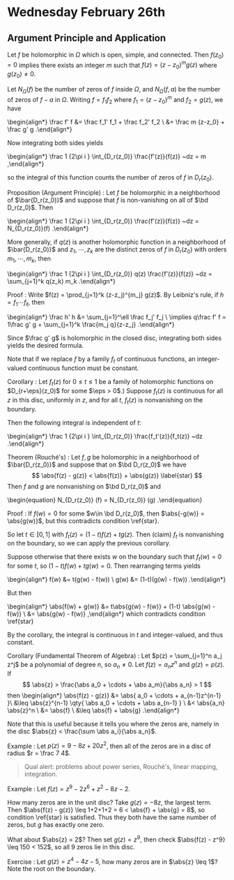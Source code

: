 # Wednesday February 26th

## Argument Principle and Application

Let $f$ be holomorphic in $\Omega$ which is open, simple, and connected.
Then $f(z_0) = 0$ implies there exists an integer $m$ such that $f(z) = (z-z_0)^m g(z)$ where $g(z_0) \neq 0$.

Let $N_\Omega(f)$ be the number of zeros of $f$ inside $\Omega$, and $N_\Omega(f, a)$ be the number of zeros of $f-a$ in $\Omega$.
Writing $f = f_1 f_2$ where $f_1 = (z-z_0)^m$ and $f_2 = g(z)$, we have

\begin{align*}
\frac f' f 
&= \frac f_1' f_1 + \frac f_2' f_2 \\
&= \frac m {z-z_0} + \frac g' g
.\end{align*}

Now integrating both sides yields

\begin{align*}
\frac 1 {2\pi i } \int_{D_r(z_0)} \frac{f'(z)}{f(z)} ~dz = m 
,\end{align*}

so the integral of this function counts the number of zeros of $f$ in $D_r(z_0)$.

Proposition (Argument Principle)
: Let $f$ be holomorphic in a neighborhood of $\bar{D_r(z_0)}$ and suppose that $f$ is non-vanishing on all of $\bd D_r(z_0)$.
  Then

  \begin{align*}
  \frac 1 {2\pi i } \int_{D_r(z_0)} \frac{f'(z)}{f(z)} ~dz = N_{D_r(z_0)}(f)
  .\end{align*}

  More generally, if $q(z)$ is another holomorphic function in a neighborhood of $\bar{D_r(z_0)}$ and $z_1, \cdots, z_k$ are the distinct zeros of $f$ in $D_r(z_0)$ with orders $m_1, \cdots, m_k$, then

  \begin{align*}
  \frac 1 {2\pi i } \int_{D_r(z_0)} q(z) \frac{f'(z)}{f(z)} ~dz
  = \sum_{j=1}^k q(z_k) m_k
  .\end{align*}

Proof
: Write $f(z) = \prod_{j=1}^k (z-z_j)^{m_j} g(z)$. 
  By Leibniz's rule, if $h = f_1 \cdots f_\ell$, then

  \begin{align*}
  \frac h' h 
  &= \sum_{j=1}^\ell \frac f_j' f_j \\
  \implies q\frac f' f = 1\frac g' g + \sum_{j=1}^k \frac{m_j q}{z-z_j}
  .\end{align*}

  Since $\frac g' g$ is holomorphic in the closed disc, integrating both sides yields the desired formula.

Note that if we replace $f$ by a family $f_t$ of continuous functions, an integer-valued continuous function must be constant.

Corollary
: Let $f_t(z)$ for $0\leq t \leq 1$ be a family of holomorphic functions on $D_{r+\eps}(z_0)$ for some $\eps > 0$.)
  Suppose $f_t(z)$ is continuous for all $z$ in this disc, uniformly in $z$, and for all $t$, $f_t(z)$ is nonvanishing on the boundary.
  
  Then the following integral is independent of $t$:

  \begin{align*}
    \frac 1 {2\pi i } \int_{D_r(z_0)} \frac{f_t'(z)}{f_t(z)} ~dz
  .\end{align*}

Theorem (Rouché's)
: Let $f, g$ be holomorphic in a neighborhood of $\bar{D_r(z_0)}$ and suppose that on $\bd D_r(z_0)$ we have
  $$
  \abs{f(z) - g(z)} < \abs{f(z)} + \abs{g(z)}
  \label{star}
  $$
  Then $f$ and $g$ are nonvanishing on $\bd D_r(z_0)$ and

  \begin{equation}
  N_{D_r(z_0)} (f) =
  N_{D_r(z_0)} (g)
  .\end{equation}

Proof
:  If $f(w) = 0$ for some $w\in \bd D_r(z_0)$, then $\abs{-g(w)} = \abs{g(w)}$, but this contradicts condition \ref{star}.

  So let $t\in [0, 1]$ with $f_t(z) = (1-t)f(z) + t g(z)$.
  Then (claim) $f_t$ is nonvanishing on the boundary, so we can apply the previous corollary.
  
  Suppose otherwise that there exists $w$ on the boundary such that $f_t(w) = 0$ for some $t$, so $(1-t)f(w) + tg(w) = 0$.
  Then rearranging terms yields

  \begin{align*}
  f(w) &= t(g(w) - f(w)) \\
  g(w) &= (1-t)(g(w) - f(w))
  .\end{align*}

  But then

  \begin{align*}
  \abs{f(w) + g(w)} 
  &= t\abs{g(w) - f(w)} + (1-t) \abs{g(w) - f(w)} \\
  &= \abs{g(w) - f(w)}
  ,\end{align*}
  which contradicts condition \ref{star}

  By the corollary, the integral is continuous in $t$ and integer-valued, and thus constant.

Corollary (Fundamental Theorem of Algebra)
: Let $p(z) = \sum_{j=1}^n a_j z^j$ be a polynomial of degree $n$, so $a_n \neq 0$.
  Let $f(z) = a_n z^n$ and $g(z) = p(z)$.
  If 
  $$
  \abs{z} > \frac{\abs a_0 + \cdots + \abs a_m}{\abs a_n} > 1
  $$
  then
  \begin{align*}
  \abs{f(z) - g(z)} 
  &= \abs{ a_0 + \cdots + a_{n-1}z^{n-1} }\\
  &\leq \abs{z}^{n-1} \qty{ \abs a_0 + \cdots + \abs a_{n-1} } \\
  &< \abs{a_n} \abs{z}^n \\
  &= \abs{f} \\
  &\leq \abs{f} + \abs{g}
  .\end{align*}


Note that this is useful because it tells you where the zeros are, namely in the disc $\abs{z} < \frac{\sum \abs a_i}{\abs a_n}$.

Example
: Let $p(z) = 9 - 8 z + 20z^2$, then all of the zeros are in a disc of radius $r = \frac 7 4$.

> Qual alert: problems about power series, Rouché's, linear mapping, integration.

Example
: Let $f(z) = z^9 - 2z^6 + z^2 -8z - 2$.
  
  How many zeros are in the unit disc?
  Take $g(z) = -8z$, the largest term.
  Then $\abs{f(z) - g(z)} \leq 1+2+1+2 = 6 < \abs{f} + \abs{g} = 8$,
  so condition \ref{star} is satisfied.
  Thus they both have the same number of zeros, but $g$ has exactly one zero.

  What about $\abs{z} = 2$?
  Then set $g(z) = z^9$, then check $\abs{f(z) - z^9} \leq 150 < 152$, so all 9 zeros lie in this disc.

Exercise
: Let $g(z) = z^4 - 4z - 5$, how many zeros are in $\abs{z} \leq 1$?
  Note the root on the boundary.
